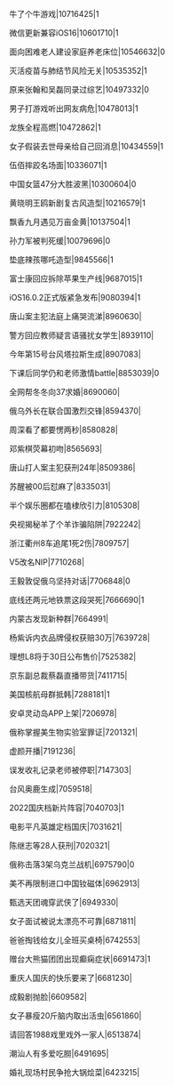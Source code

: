 牛了个牛游戏|10716425|1

微信更新兼容iOS16|10601710|1

面向困难老人建设家庭养老床位|10546632|0

灭活疫苗与肺结节风险无关|10535352|1

原来张翰和吴磊同录过综艺|10497332|0

男子打游戏听出网友病危|10478013|1

龙族全程高燃|10472862|1

女子假装去世母亲给自己回消息|10434559|1

伍佰摔跤名场面|10336071|1

中国女篮47分大胜波黑|10300604|0

黄晓明王鸥新剧复古风造型|10216579|1

飘香九月遇见万亩金黄|10137504|1

孙力军被判死缓|10079696|0

垫底辣孩哪吒造型|9845566|1

富士康回应拆除苹果生产线|9687015|1

iOS16.0.2正式版紧急发布|9080394|1

唐山案主犯法庭上痛哭流涕|8960630|

警方回应教师疑言语骚扰女学生|8939110|

今年第15号台风塔拉斯生成|8907083|

下课后同学仍和老师激情battle|8853039|0

全网帮冬冬向37求婚|8690060|

俄乌外长在联合国激烈交锋|8594370|

周深看了都要愣两秒|8580828|

邓紫棋荧幕初吻|8565693|

唐山打人案主犯获刑24年|8509386|

苏醒被00后怼麻了|8335031|

半个娱乐圈都在嗑棣欣引力|8105308|

央视揭秘羊了个羊诈骗陷阱|7922242|

浙江衢州8车追尾1死2伤|7809757|

V5改名NIP|7710268|

王毅敦促俄乌坚持对话|7706848|0

底线还两元地铁票这段哭死|7666690|1

内蒙古发现新种群|7664991|

杨紫诉内衣品牌侵权获赔30万|7639728|

理想L8将于30日公布售价|7525382|

京东副总裁蔡磊直播带货|7411715|

美国核航母群抵韩|7288181|1

安卓灵动岛APP上架|7206978|

俄称掌握美生物实验室罪证|7201321|

虚颜开播|7191236|

误发收礼记录老师被停职|7147303|

台风奥鹿生成|7059518|

2022国庆档新片阵容|7040703|1

电影平凡英雄定档国庆|7031621|

陈继志等28人获刑|7020321|

俄称击落3架乌克兰战机|6975790|0

美不再限制进口中国钕磁体|6962913|

甄选天团魂穿武侠了|6949330|

女子面试被说太漂亮不可靠|6871811|

爸爸掏钱给女儿全班买桌椅|6742553|

赠台大熊猫团团出现癫痫症状|6691473|1

重庆人国庆的快乐要来了|6681230|

成毅剧抛脸|6609582|

女子暴瘦20斤脑内取出活虫|6561860|

请回答1988戏里戏外一家人|6513874|

潮汕人有多爱吃朥|6491695|

婚礼现场村民争抢大锅烩菜|6423215|

